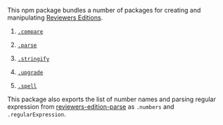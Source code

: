This npm package bundles a number of packages for creating and
manipulating [Reviewers Editions][parse].

[reved]: https://reviewersedition.org

1. [`.compare`](https://www.npmjs.com/package/reviewers-edition-compare)

2. [`.parse`][parse]

3. [`.stringify`](https://www.npmjs.com/package/reviewers-edition-stringify)

4. [`.upgrade`](https://www.npmjs.com/package/reviewers-edition-upgrade)

4. [`.spell`](https://www.npmjs.com/package/reviewers-edition-spell)

This package also exports the list of number names and parsing regular
expression from [reviewers-edition-parse][parse] as `.numbers` and
`.regularExpression`.

[parse]: https://www.npmjs.com/package/reviewers-edition-parse
